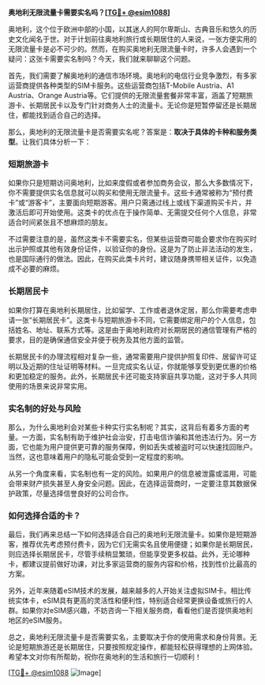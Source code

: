 **奥地利无限流量卡需要实名吗？[[TG💪+ @esim1088](https://t.me/s/esim1088)]**

奥地利，这个位于欧洲中部的小国，以其迷人的阿尔卑斯山、古典音乐和悠久的历史文化闻名于世。对于计划前往奥地利旅行或长期居住的人来说，一张方便实用的无限流量卡是必不可少的。然而，在购买奥地利无限流量卡时，许多人会遇到一个疑问：这张卡需要实名制吗？今天，我们就来聊聊这个问题。

首先，我们需要了解奥地利的通信市场环境。奥地利的电信行业竞争激烈，有多家运营商提供各种类型的SIM卡服务。这些运营商包括T-Mobile Austria、A1 Austria、Orange Austria等。它们提供的无限流量套餐非常丰富，涵盖了短期旅游卡、长期居民卡以及专门针对商务人士的流量卡。无论你是短暂停留还是长期居住，都能找到适合自己的选择。

那么，奥地利的无限流量卡是否需要实名呢？答案是：**取决于具体的卡种和服务类型**。让我们具体分析一下：

### 短期旅游卡

如果你只是短期访问奥地利，比如来度假或者参加商务会议，那么大多数情况下，你不需要提供实名信息就可以购买和使用无限流量卡。这些卡通常被称为“预付费卡”或“游客卡”，主要面向短期游客。用户只需通过线上或线下渠道购买卡片，并激活后即可开始使用。这类卡的优点在于操作简单、无需提交任何个人信息，非常适合时间紧张且不想麻烦的朋友。

不过需要注意的是，虽然这类卡不需要实名，但某些运营商可能会要求你在购买时出示护照或其他有效身份证件，以验证你的身份。这是为了防止非法活动的发生，也是国际通行的做法。因此，在购买此类卡片时，建议随身携带相关证件，以免造成不必要的麻烦。

### 长期居民卡

如果你打算在奥地利长期居住，比如留学、工作或者退休定居，那么你需要考虑申请一张“长期居民卡”。这类卡与短期旅游卡不同，它需要绑定用户的个人信息，包括姓名、地址、联系方式等。这是由于奥地利政府对长期居民的通信管理有严格的要求，目的是确保通信安全并便于税务及其他方面的监管。

长期居民卡的办理流程相对复杂一些，通常需要用户提供护照复印件、居留许可证明以及近期的住址证明等材料。一旦完成实名认证，你就能够享受到更优惠的价格和更加稳定的服务。此外，长期居民卡还可能支持家庭共享功能，这对于多人共同使用的场景来说非常实用。

### 实名制的好处与风险

那么，为什么奥地利会对某些卡种实行实名制呢？其实，这背后有着多方面的考量。一方面，实名制有助于维护社会治安，打击电信诈骗和其他违法行为。另一方面，它也能为用户提供更可靠的服务保障，例如丢失或被盗时可以快速找回账户。当然，这也意味着用户的隐私可能会受到一定程度的影响。

从另一个角度来看，实名制也有一定的风险。如果用户的信息被泄露或滥用，可能会带来财产损失甚至人身安全问题。因此，在选择运营商时，一定要注意其数据保护政策，尽量选择信誉良好的公司合作。

### 如何选择合适的卡？

最后，我们再来总结一下如何选择适合自己的奥地利无限流量卡。如果你是短期游客，推荐优先考虑预付费卡，因为它们无需实名且使用便捷；如果你是长期居民，则应选择长期居民卡，尽管手续稍显繁琐，但能享受更多权益。此外，无论哪种卡，都建议提前做好功课，对比多家运营商的服务内容和价格，找到性价比最高的方案。

另外，近年来随着eSIM技术的发展，越来越多的人开始关注虚拟SIM卡。相比传统实体卡，eSIM具有更高的灵活性和便利性，特别适合经常更换设备或旅行的人群。如果你对eSIM感兴趣，不妨咨询一下相关服务商，看看他们是否提供奥地利地区的eSIM服务。

总之，奥地利无限流量卡是否需要实名，主要取决于你的使用需求和身份背景。无论是短期旅游还是长期居住，只要按照规定操作，都能轻松获得理想的上网体验。希望本文对你有所帮助，祝你在奥地利的生活和旅行一切顺利！

[[TG💪+ @esim1088](https://t.me/s/esim1088) ![Image](https://i.postimg.cc/4NQfJmqS/Snipaste-2025-05-13-00-14-12.png)]